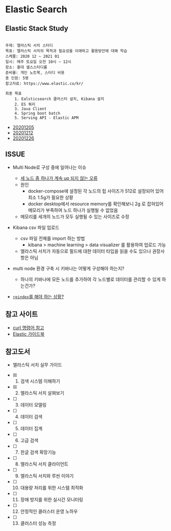 # Elastic Search

## Elastic Stack Study

```text

주제: 엘라스틱 서치 스터디
목표: 엘라스틱 서치의 목적과 필요성을 이애하고 활용방안에 대해 학습
스케줄: 2020 12 ~ 2021 01
일시: 매주 토요일 오전 10시 ~ 12시
장소: 홍대 셀스스터디룸
준비물: 개인 노트북, 스터디 비용
총 인원: 5명
참고자료: https://www.elastic.co/kr/

최종 목표
    1. Ealsticsearch 클러스터 설치, Kibana 설치
    2. ES 쿼리
    3. Java Client
    4. Spring boot batch
    5. Serving API - Elastic APM
```

- [20201205](/docs/20201205.md)
- [20201212](/docs/20201212.md)
- [20201226](/docs/20201226.md)

## ISSUE

- Multi Node로 구성 중에 일어나는 이슈
    - [세 노드 중 하나가 계속 up 되지 않는 오류](/issue/errlog/elastic-err.log)
    - 원인
        - docker-compose에 설정된 각 노드의 힙 사이즈가 512로 설정되어 있어 최소 1.5g가 필요한 상황
        - docker desktop에서 resource memory를 확인해보니 2g 로 잡혀있어 메모리가 부족하여 노드 하나가 실행될 수 없었음
    - 메모리를 세개의 노드가 모두 실행될 수 있는 사이즈로 수정

- Kibana csv 파일 업로드
    - csv 파일 전체를 import 하는 방법 
        - kibana > machine learning > data visualizer 를 활용하여 업로드 가능
    - 엘라스틱 서치가 자동으로 필드에 대한 데이터 타입을 읽을 수도 있으나 권장사항은 아님

- multi node 환경 구축 시 키바나는 어떻게 구성해야 하는지?
    - 하나의 키바나에 모든 노드를 추가하여 각 노드별로 데이터를 관리할 수 있게 하는건가?

- [`reindex`를 해야 하는 상황?](/docs/learn/ReIndexAPI활용.md)

## 참고 사이트
- [curl 명령어 참고](https://www.lesstif.com/software-architect/curl-http-get-post-rest-api-14745703.html)
- [Elastic 가이드북](https://esbook.kimjmin.net/)

## 참고도서
- 엘라스틱 서치 실무 가이드
- [x] 01. 검색 시스템 이해하기
- [x] 02. 엘라스틱 서치 살펴보기
- [ ] 03. 데이터 모델링
- [ ] 04. 데이터 검색
- [ ] 05. 데이터 집계
- [ ] 06. 고급 검색
- [ ] 07. 한글 검색 확장기능
- [ ] 08. 엘라스틱 서치 클라이언트 
- [ ] 09. 엘라스틱 서치와 루씬 이야기 
- [ ] 10. 대용량 처리를 위한 시스템 최적화 
- [ ] 11. 장애 방지를 위한 실시간 모니터링
- [ ] 12. 안정적인 클러스터 운영 노하우
- [ ] 13. 클러스터 성능 측정
